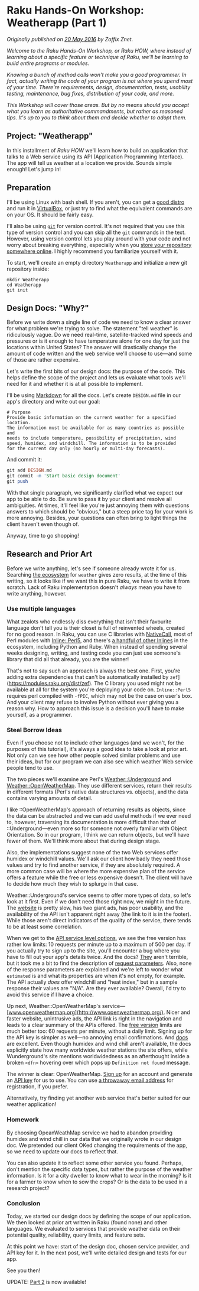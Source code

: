 # Raku Hands-On Workshop: Weatherapp (Part 1)
    
*Originally published on [20 May 2016](https://perl6.party//post/Perl-6-Hands-On-Workshop--Weatherapp--Part-1) by Zoffix Znet.*

*Welcome to the Raku Hands-On Workshop, or Raku HOW, where instead of learning about a specific feature or technique of Raku, we'll be learning to build entire programs or modules.*

*Knowing a bunch of method calls won't make you a good programmer. In fact, actually writing the code of your program is not where you spend most of your time. There're requirements, design, documentation, tests, usability testing, maintenance, bug fixes, distribution of your code, and more.*

*This Workshop will cover those areas. But by no means should you accept what you learn as authoritative commandments, but rather as reasoned tips.  It's up to you to think about them and decide whether to adopt them.*

## Project: "Weatherapp"

In this installment of *Raku HOW* we'll learn how to build an application that talks to a Web service using its API (Application Programming Interface).  The app will tell us weather at a location we provide.  Sounds simple enough! Let's jump in!

## Preparation

I'll be using Linux with bash shell. If you aren't, you can get a [good distro](http://www.bodhilinux.com/) and run it in [VirtualBox](https://www.virtualbox.org/wiki/Downloads), or just try to find what the equivalent commands are on your OS. It should be fairly easy.

I'll also be using [`git`](https://git-scm.com/) for version control. It's not required that you use this type of version control and you can skip all the `git` commands in the text. However, using version control lets you play around with your code and not worry about breaking everything, especially when you [store your repository somewhere online](https://github.com/). I highly recommend you familiarize yourself with it.

To start, we'll create an empty directory `Weatherapp` and initialize a new git repository inside:

````
mkdir Weatherapp
cd Weatherapp
git init
````

## Design Docs: "Why?"

Before we write down a single line of code we need to know a clear answer for what problem we're trying to solve. The statement "tell weather" is ridiculously vague. Do we need real-time, satellite-tracked wind speeds and pressures or is it enough to have temperature alone for one day for just the locations within United States? The answer will drastically change the amount of code written and the web service we'll choose to use—and some of those are rather expensive.

Let's write the first bits of our design docs: the purpose of the code.  This helps define the scope of the project and lets us evaluate what tools we'll need for it and whether it is at all possible to implement.

I'll be using [Markdown](https://daringfireball.net/projects/markdown/syntax) for all the docs. Let's create `DESIGN.md` file in our app's directory and write out our goal:

````
# Purpose
Provide basic information on the current weather for a specified location.
The information must be available for as many countries as possible and
needs to include temperature, possibility of precipitation, wind
speed, humidex, and windchill. The information is to be provided
for the current day only (no hourly or multi-day forecasts).
````

And commit it:

```` raku
git add DESIGN.md
git commit -m 'Start basic design document'
git push
````

With that single paragraph, we significantly clarified what we expect our app to be able to do. Be sure to pass it by your client and resolve all ambiguities. At times, it'll feel like you're just annoying them with questions answers to which should be "obvious," but a steep price tag for your work is more annoying. Besides, your questions can often bring to light things the client haven't even though of.

Anyway, time to go shopping!

## Research and Prior Art

Before we write anything, let's see if someone already wrote it for us.  Searching [the ecosystem](https://modules.raku.org/) for `weather` gives zero results, at the time of this writing, so it looks like if we want this in pure Raku, we have to write it from scratch. Lack of Raku implementation doesn't *always* mean you have to write anything, however.

### Use multiple languages

What zealots who endlessly diss everything that isn't their favourite language don't tell you is their closet is full of reinvented wheels, created for no good reason. In Raku, you can use C libraries with [NativeCall](https://docs.raku.org/language/nativecall), most of Perl modules with [Inline::Perl5](https://modules.raku.org/repo/Inline::Perl5), and there's [a handful of other Inlines](https://modules.raku.org/#q=Inline) in the ecosystem, including Python and Ruby. When instead of spending several weeks designing, writing, and testing code you can just use someone's library that did all that already, you are the winner!

That's not to say such an approach is always the best one. First, you're adding extra dependencies that can't be automatically installed by `zef`](https://modules.raku.org/dist/zef). The C library you used might not be available at all for the system you're deploying your code on.  `Inline::Perl5` requires perl compiled with `-fPIC`, which may not be the case on user's box. And your client may refuse to involve Python without ever giving you a reason why. How to approach this issue is a decision you'll have to make yourself, as a programmer.

### ~~Steal~~ Borrow Ideas

Even if you choose not to include other languages (and we won't, for the purposes of this tutorial), it's always a good idea to take a look at prior art.  Not only can we see how other people solved similar problems and use their ideas, but for our program we can also see which weather Web service people tend to use.

The two pieces we'll examine are Perl's [Weather::Underground](https://metacpan.org/pod/Weather::Underground) and [Weather::OpenWeatherMap](https://metacpan.org/pod/Weather::OpenWeatherMap).  They use different services, return their results in different formats (Perl's native data structures vs. objects), and the data contains varying amounts of detail.

I like ::OpenWeatherMap's approach of returning results as objects, since the data can be abstracted and we can add useful methods if we ever need to, however, traversing its documentation is more difficult than that of ::Underground—even more so for someone not overly familiar with Object Orientation. So in our program, I think we can return objects, but we'll have fewer of them. We'll think more about that during design stage.

Also, the implementations suggest none of the two Web services offer humidex or windchill values. We'll ask our client how badly they need those values and try to find another service, if they are absolutely required. A more common case will be where the more expensive plan of the service offers a feature while the free or less expensive doesn't. The client will have to decide how much they wish to splurge in that case.

Weather::Underground's service seems to offer more types of data, so let's look at it first. Even if we don't need those right now, we might in the future. The [website](https://www.wunderground.com/) is pretty slow, has two giant ads, has poor usability, and the availability of the API isn't apparent right away (the link to it is in the footer). While those aren't direct indicators of the quality of the service, there tends to be at least some correlation.

When we get to the [API service level options](https://www.wunderground.com/weather/api/d/pricing.html), we see the free version has rather low limits: 10 requests per minute up to a maximum of 500 per day. If you actually try to sign up to the site, you'll encounter a bug where you have to fill out your app's details twice. And the docs?  [They](https://www.wunderground.com/weather/api/d/docs?d=data/conditions) aren't terrible, but it took me a bit to find the description of [request parameters](https://www.wunderground.com/weather/api/d/docs?d=data/index). Also, none of the response parameters are explained and we're left to wonder what `estimated` is and what its properties are when it's not empty, for example. The API actually *does* offer windchill and "heat index," but in a sample response their values are "N/A". Are they ever available? Overall, I'd try to avoid this service if I have a choice.

Up next, Weather::OpenWeatherMap's service—[www.openweathermap.org](http://www.openweathermap.org/). Nicer and faster website, unintrusive ads, the API link is right in the navigation and leads to a clear summary of the APIs offered. The [free version](http://www.openweathermap.org/price) limits are much better too: 60 requests per minute, without a daily limit.  Signing up for the API key is simpler as well—no annoying email confirmations. And [docs](http://www.openweathermap.org/current) are excellent. Even though humidex and wind chill aren't available, the docs explicitly state how many worldwide weather stations the site offers, while Wunderground's site mentions worldwidedness as an afterthought inside a broken `<dfn>` hovering over which pops up `Definition not found` message.

The winner is clear: OpenWeatherMap. [Sign up](https://home.openweathermap.org/users/sign_up) for an account and generate an [API key](https://home.openweathermap.org/api_keys) for us to use.  You can use [a throwaway email address](http://www.throwawaymail.com/) for registration, if you prefer.

Alternatively, try finding yet another web service that's better suited for our weather application!

### Homework

By choosing OpeanWeathMap service we had to abandon providing humidex and wind chill in our data that we originally wrote in our design doc.  We pretended our client OKed changing the requirements of the app, so we need to update our docs to reflect that.

You can also update it to reflect some other service you found. Perhaps, don't mention the specific data types, but rather the purpose of the weather information. Is it for a city dweller to know what to wear in the morning? Is it for a farmer to know when to sow the crops? Or is the data to be used in a research project?

### Conclusion

Today, we started our design docs by defining the scope of our application.  We then looked at prior art written in Raku (found none) and other languages.  We evaluated to services that provide weather data on their potential quality, reliability, query limits, and feature sets.

At this point we have: start of the design doc, chosen service provider, and API key for it. In the next post, we'll write detailed design and tests for our app.

See you then!

UPDATE: [Part 2](http://raku.party/post/Perl-6-Hands-On-Workshop--Weatherapp--Part-2) is now available!
